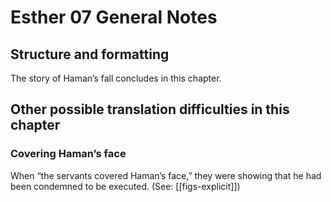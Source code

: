 # Esther 07 General Notes
## Structure and formatting

The story of Haman’s fall concludes in this chapter.

## Other possible translation difficulties in this chapter

### Covering Haman’s face

When “the servants covered Haman’s face,” they were showing that he had been condemned to be executed. (See: [[figs-explicit]])